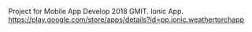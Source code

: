 Project for Mobile App Develop 2018 GMIT.
Ionic App.
https://play.google.com/store/apps/details?id=pp.ionic.weathertorchapp
